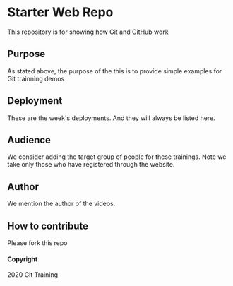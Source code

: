 # Starter Web Repo

This repository is for showing how Git and GitHub work

## Purpose

As stated above, the purpose of the this is to provide simple examples for Git trainning demos


## Deployment
These are the week's deployments. And they will always be listed here.

## Audience
We consider adding the target group of people for these trainings. 
Note we take only those who have registered through the website.

## Author
We mention the author of the videos.

## How to contribute
Please fork this repo

#### Copyright
2020 Git Training